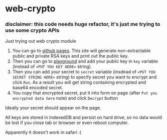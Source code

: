 # web-crypto

### disclaimer: this code needs huge refactor, it's just me trying to use some crypto APIs


Just trying out web crypto module

1) You can go to [github pages](https://yesview.github.io/web-crypto/). This site will generate non-extractable public and private RSA keys and print out the public key.
2) Then you can go to [playground](https://play.golang.org/p/kYlt1GMEKCA) and add your public key in `key` variable (instead of `<PUT YOU KEY HERE>` string).
3) Then you can add your secret to `secret` variable (insdead of `<PUT YOU SECRET STRING HERE>` string) to specify secret you want to encrypt and click `Run`. As a result you will get string containing encrypted and base64 encoded secret.
4) You copy that encrypted secret, put it into form on page (after `Put you encrypted data here` note) and click `Decrypt` button

Ideally your secret should appear on the page.

All keys are stored in IndexedDB and persist on hard drive, so no data would be lost if you close tab or browser or even reboot computer.

Apparently it doesn't work in safari :(

 
 
